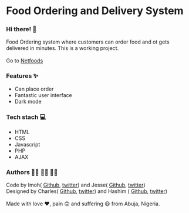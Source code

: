 # Food Ordering and Delivery System
### Hi there! :wave:
Food Ordering system where customers can order food and ot gets delivered in minutes. This is a working project.
<br><br>
Go to [Netfoods](https://google.com)

### Features :sparkles:
<ul>
  <li>Can place order</li>
  <li>Fantastic user interface</li>
  <li>Dark mode</li>
</ul>

### Tech stach :computer:
<ul> 
  <li>HTML</li>
  <li>CSS</li>
  <li>Javascript</li>
  <li>PHP</li>
  <li>AJAX</li>
</ul>

### Authors :man_technologist: :woman_technologist: :man_technologist:
Code by Imoh( [Github](https://github.com/KingImoh), 	[twitter](https://www.example.com)) and Jesse( [Github](https://github.com/jessezagi), 	[twitter](https://www.example.com))<br>
Designed by Charles( [Github](https://github.com/charlietunez), 	[twitter](https://www.example.com)) and Hashim ( [Github](https://github.com/MAZZTHEGAMER), 	[twitter](https://www.example.com))<br><br>
Made with love :heart:, pain :upside_down_face: and suffering :smiley: from Abuja, Nigeria.






